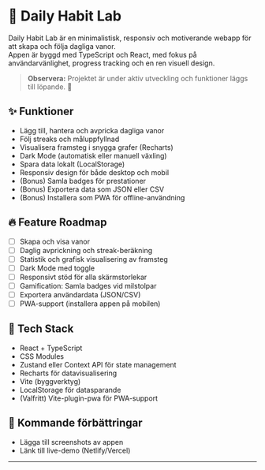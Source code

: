 # 🧪 Daily Habit Lab

Daily Habit Lab är en minimalistisk, responsiv och motiverande webapp för att skapa och följa dagliga vanor.  
Appen är byggd med TypeScript och React, med fokus på användarvänlighet, progress tracking och en ren visuell design.

> **Observera:** Projektet är under aktiv utveckling och funktioner läggs till löpande. 🚧

## ✨ Funktioner

- Lägg till, hantera och avpricka dagliga vanor
- Följ streaks och måluppfyllnad
- Visualisera framsteg i snygga grafer (Recharts)
- Dark Mode (automatisk eller manuell växling)
- Spara data lokalt (LocalStorage)
- Responsiv design för både desktop och mobil
- (Bonus) Samla badges för prestationer
- (Bonus) Exportera data som JSON eller CSV
- (Bonus) Installera som PWA för offline-användning

## 🔥 Feature Roadmap

- [ ] Skapa och visa vanor
- [ ] Daglig avprickning och streak-beräkning
- [ ] Statistik och grafisk visualisering av framsteg
- [ ] Dark Mode med toggle
- [ ] Responsivt stöd för alla skärmstorlekar
- [ ] Gamification: Samla badges vid milstolpar
- [ ] Exportera användardata (JSON/CSV)
- [ ] PWA-support (installera appen på mobilen)

## 🔧 Tech Stack

- React + TypeScript
- CSS Modules
- Zustand eller Context API för state management
- Recharts för datavisualisering
- Vite (byggverktyg)
- LocalStorage för datasparande
- (Valfritt) Vite-plugin-pwa för PWA-support

## 📸 Kommande förbättringar

- Lägga till screenshots av appen
- Länk till live-demo (Netlify/Vercel)

---
